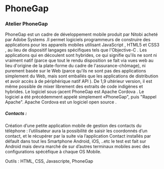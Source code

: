 PhoneGap
========

<h3>Atelier PhoneGap</h3> 


PhoneGap est un cadre de développement mobile produit par Nitobi  acheté par Adobe Systems .Il permet logiciels programmeurs de construire des applications pour les appareils mobiles utilisant JavaScript , HTML5 et CSS3 , au lieu de dispositif langages spécifiques tels que l'Objective-C .  Les applications qui en découlent sont hybrides, ce qui signifie qu'ils ne sont ni vraiment natif (parce que tout le rendu disposition se fait via vues web au lieu d'origine de la plate-forme du cadre de l'assurance-chômage), ni purement basée sur le Web (parce qu'ils ne sont pas des applications simplement du Web, mais sont emballés que les applications de distribution et avoir accès à de périphérique natif API ). De 1,9 ultérieur version, il est même possible de mixer librement des extraits de code indigènes et hybrides.
Le logiciel sous-jacent PhoneGap est Apache Cordova . Le logiciel a été précédemment appelé simplement «PhoneGap", puis "Rappel Apache".  Apache Cordova est un logiciel open source .


<h5>Contacts :</h5> 

Création d’une petite application mobile de gestion des contacts du télèphone : l’utilisateur aura la possibilité de saisir les coordonnés d’un contact, et le récupérer par la suite via l’application Contact installés par défault dans tout les Smartphone Android, iOS, ..etc
le test est fait sur Android mais devra marché de sur d’autres terminaux mobiles avec des configurations spécèfique à chaque OS Mobile.

Outils : HTML, CSS, Javascripte, PhoneGap
